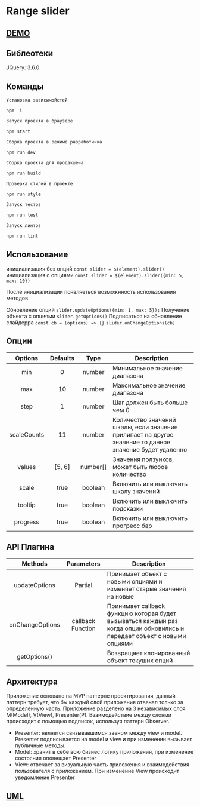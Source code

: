 # Range slider

## [DEMO](https://cosmoboyme.github.io/range-slider/)

## Библеотеки
JQuery: 3.6.0

## Команды
    Установка зависимойстей
```
npm -i
```
    Запуск проекта в браузере
```
npm start
```
    Сборка проекта в режиме разработчика
```
npm run dev
```
    Сборка проекта для продакшена
```
npm run build
```
    Проверка стилий в проекте
```
npm run style
```
    Запуск тестов
```
npm run test
```
    Запуск линтов
```
npm run lint
```
## Использование
инициализация без опций
```const slider = $(element).slider()```
инициализация с опциями
```const slider = $(element).slider({min: 5, max: 10})```

После инициализации появляеться возможнность использования методов

Обновление опций
```slider.updateOptions({min: 1, max: 5});```
Получение объекта с опциями
```slider.getOptions()```
Подписаться на обновление слайдерра
```const cb = (options) => {}```
```slider.onChangeOptions(cb)```

## Опции
| Options       | Defaults    | Type     | Description   |
|:-------------:|    :-----:  | :------: | ----------- |
| min           | 0           | number   | Минимальное значение диапазона  |
| max           | 10          | number   | Максимальное значение диапазона |
| step          | 1           | number   | Шаг должен быть больше чем 0 |
| scaleCounts   | 11          | number   | Количество значений шкалы, если значение прилипает на другое значение то данное значение будет удаленно |
| values        | [5, 6]      | number[] | Значения ползунков, может быть любое количество |
| scale         | true        | boolean  | Включить или выключить шкалу значений |
| tooltip       | true        | boolean  | Включить или выключить подсказки |
| progress      | true        | boolean  | Включить или выключить прогресс бар  |



## API Плагина

| Methods       | Parameters| Description   |
|:-------------:|    :-----:  | ----------- |
|updateOptions  | Partial<IOptions> |Принимает объект с новыми опциями и изменяет старые значения на новые |
|onChangeOptions| callback Function | Принимает callback функцию которая будет вызываться каждый раз когда опции обновились и передает объект с новыми опциями|
|getOptions() |    | Возвращяет клонированный объект текуших опций|

## Архитектура
Приложение основано на MVP паттерне проектирования, данный паттерн требует, что бы каждый слой приложения отвечал только за определённую часть. Приложение разделено на 3 независимых слоя M(Model), V(View), Presenter(P).  Взаимодействие между слоями происходит с помощью подписок, используя паттерн Observer.

- Presenter: является связывавшимся звеном между view и model. Presenter подписывается на model и view и при изменении вызывает публичные методы. 
- Model: хранит в себе всю бизнес логику приложения, при изменение состояния оповещает Presenter 
- View: отвечает за визуальную часть приложения и взаимодействия пользователя с приложением. При изменение View происходит уведомление  Presenter


## [UML](https://is.gd/PXRHpg)
 

